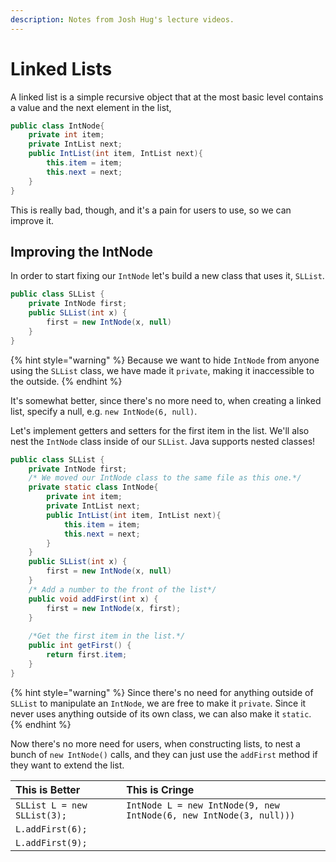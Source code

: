 ```yaml
---
description: Notes from Josh Hug's lecture videos.
---
```


# Linked Lists

A linked list is a simple recursive object that at the most basic level contains a value and the next element in the list,

```java
public class IntNode{
    private int item;
    private IntList next;
    public IntList(int item, IntList next){
        this.item = item;
        this.next = next;
    }
}
```

This is really bad, though, and it's a pain for users to use, so we can improve it.

## Improving the IntNode

In order to start fixing our `IntNode` let's build a new class that uses it, `SLList`. 

```java
public class SLList {
    private IntNode first;
    public SLList(int x) {
        first = new IntNode(x, null)
    }
}
```

{% hint style="warning" %}
Because we want to hide `IntNode` from anyone using the `SLList` class, we have made it `private`, making it inaccessible to the outside.
{% endhint %}

It's somewhat better, since there's no more need to, when creating a linked list, specify a null, e.g. `new IntNode(6, null)`.

Let's implement getters and setters for the first item in the list. We'll also nest the `IntNode` class inside of our `SLList`. Java supports nested classes!

```java
public class SLList {
    private IntNode first;
    /* We moved our IntNode class to the same file as this one.*/
    private static class IntNode{
        private int item;
        private IntList next;
        public IntList(int item, IntList next){
            this.item = item;
            this.next = next;
        }
    }
    public SLList(int x) {
        first = new IntNode(x, null)
    }
    /* Add a number to the front of the list*/
    public void addFirst(int x) {
        first = new IntNode(x, first);
    }
    
    /*Get the first item in the list.*/
    public int getFirst() {
        return first.item;
    }
}
```

{% hint style="warning" %}
Since there's no need for anything outside of `SLList` to manipulate an `IntNode`, we are free to make it `private`. Since it never uses anything outside of its own class, we can also make it `static`.
{% endhint %}

Now there's no more need for users, when constructing lists, to nest a bunch of `new IntNode()` calls, and they can just use the `addFirst` method if they want to extend the list.

| This is Better | This is Cringe |
| :--- | :--- |
| `SLList L = new SLList(3);` | `IntNode L = new IntNode(9, new IntNode(6, new IntNode(3, null)))` |
| `L.addFirst(6);` |  |
| `L.addFirst(9);` |  |

